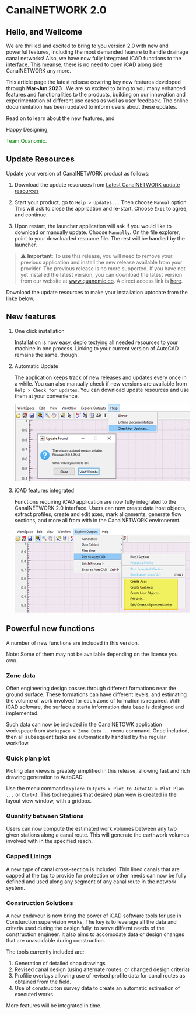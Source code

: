 # CanalNETWORK 2.0

## Hello, and Wellcome

We are thrilled and excited to bring to you version 2.0 with new and powerful features, including the most demanded fearure to handle drainage canal networks! Also, we have now fully integrated iCAD functions to the interface. This meanse, there is no need to open iCAD along side CanalNETWORK any more.

This article page the latest release covering key new features developed through  **Mar-Jun 2023** . We are so excited to bring to you many enhanced features and functionalities to the products, building on our innovation and experimentation of different use cases as well as user feedback. The online documentation has been updated to inform users about these updates.



Read on to learn about the new features, and 



Happy Designing,

<p style="color:green">Team Quanomic.</p>



## Update Resources

Update your version of CanalNETWORK product as follows:
1. Download the update resoruces from [Latest CanalNETWORK update resources](https://drive.google.com/uc?export=download&id=1Ov_tptZDHdrvIf7o1ogrlfpb_iWiBgvD)

2. Start your product, go to `Help > Updates...` Then choose `Manual` option. This will ask to close the application and re-start. Choose `Exit` to agree, and continue.

3. Upon restart, the launcher application will ask if you would like to download or manually update. Choose `Manually`. On the file explorer, point to your downloaded resource file. The rest will be handled by the launcher.



> :warning: **Important**:
To use this release, you will need to remove your previous application and install the new release available from your provider. The previous release is no more supported.
If you have not yet installed the latest version, you can download the latest version from our website at www.quanomic.co. A direct access link is [here]().

Download the update resources to make your installation uptodate from the linke below.


## New features

1. One click installation 
   
   Installation is now easy, deplo textying all needed resources to your machine in one process. Linking to your current version of AutoCAD remains the same, though.

2. Automatic Update
   
   The application keeps track of new releases and updates every once in a while. You can also manually check if new versions are available from `Help > Check for updates`.  You can download update resources and use them at your convenience.
   
   ![sdf](Images/Image%205.png)

3. iCAD features integrated
   
   Functions requiring iCAD application are now fully integrated to the CanalNETWORK 2.0 interface. Users can now create data host objects, extract profiles, create and edit axes, mark alignments, generate flow sections, and more all from with in the CanalNETWORK environemnt.
   
   ![fig](Images/Image%204.png)

## Powerful new functions

A number of new functions are included in this version. 

Note: Some of them may not be available depending on the license you own. 

### Zone data
Often engineering design passes through different formations near the ground surface. These formations can have different levels, and estimating the volume of work involved for each zone of formation is required. With iCAD software, the surface a starta information data base is designed and implemented.

Such data can now be included in the CanalNETOWK application workspcae from `Workspace > Zone Data...` menu command. Once included, then all subsequent tasks are automatically handled by the regular workflow.



### Quick plan plot
Ploting plan views is greately simplified in this release, allowing fast and rich drawing generation to AutoCAD.

Use the menu command `Explore Outputs > Plot to AutoCAD > Plot Plan ...` or `Ctrl+J`. This tool requires that desired plan view is created in the layout view window, with a gridbox.

### Quantity between Stations
Users can now compute the estimated work volumes between any two given stations along a canal route. This will generate the earthwork volumes involved with in the specified reach.


### Capped Linings
A new type of canal cross-section is included. Thin lined canals that are capped at the top to provide for protection or other needs can now be fully defined and used along any segment of any canal route in the network system.

### Construction Solutions
A new endavour is now bring the power of iCAD software tools for use in Consturction supervision works. The key is to leverage all the data and criteria used during the design fully, to serve differnt needs of the construction engineer. It also aims to accomodate data or design changes that are unavoidable during construction.

The tools currently included are:

1. Generation of detailed shop drawings
1. Revised canal design (using alternate routes, or changed design criteria)
1. Profilie overlays allowing use of revised profile data for canal routes as obtained from the field.
1. Use of construciton survey data to create an automatic estimation of executed works

More features will be integrated in time.
